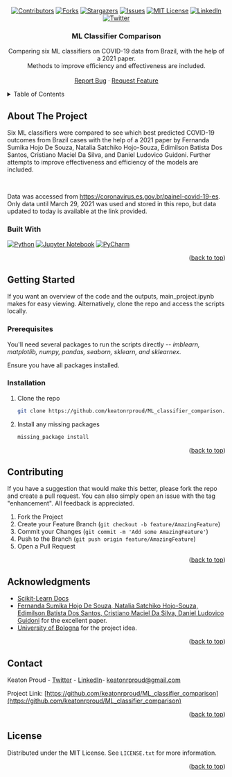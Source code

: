 <a name="readme-top"></a>

<!-- PROJECT SHIELDS -->
<div align="center">
  
[![Contributors][contributors-shield]][contributors-url]
[![Forks][forks-shield]][forks-url]
[![Stargazers][stars-shield]][stars-url]
[![Issues][issues-shield]][issues-url]
[![MIT License][license-shield]][license-url]
[![LinkedIn][linkedin-shield]][linkedin-url]
[![Twitter][twitter-shield]][twitter-url] 

</div>

<h3 align="center">ML Classifier Comparison</h3>

  <p align="center">
    Comparing six ML classifiers on COVID-19 data from Brazil, with the help of a 2021 paper. <br />
    Methods to improve efficiency and effectiveness are included.
    <br />
    <br />
    <a href="https://github.com/keatonrproud/ML_classifier_comparison/issues">Report Bug</a>
    ·
    <a href="https://github.com/keatonrproud/ML_classifier_comparison/issues">Request Feature</a>
  </p>
</div>



<!-- TABLE OF CONTENTS -->
<details>
  <summary>Table of Contents</summary>
  <ol>
    <li>
      <a href="#about-the-project">About The Project</a>
      <ul>
        <li><a href="#built-with">Built With</a></li>
      </ul>
    </li>
    <li>
      <a href="#getting-started">Getting Started</a>
      <ul>
        <li><a href="#prerequisites">Prerequisites</a></li>
        <li><a href="#installation">Installation</a></li>
      </ul>
    </li>
    <li><a href="#contributing">Contributing</a></li>
    <li><a href="#license">License</a></li>
    <li><a href="#contact">Contact</a></li>
    <li><a href="#acknowledgments">Acknowledgments</a></li>
  </ol>
</details>



<!-- ABOUT THE PROJECT -->
## About The Project

Six ML classifiers were compared to see which best predicted COVID-19 outcomes from Brazil cases with the help of a 2021 paper by Fernanda Sumika Hojo De Souza, Natalia Satchiko Hojo-Souza, Edimilson Batista Dos Santos, Cristiano Maciel Da Silva, and Daniel Ludovico Guidoni. Further attempts to improve effectiveness and efficiency of the models are included.

<br />

Data was accessed from https://coronavirus.es.gov.br/painel-covid-19-es. Only data until March 29, 2021 was used and stored in this repo, but data updated to today is available at the link provided.

### Built With

[![Python][python-shield]][python-url]
[![Jupyter Notebook][jupyter-shield]][jupyter-url]
[![PyCharm][pycharm-shield]][pycharm-url]

<p align="right">(<a href="#readme-top">back to top</a>)</p>



<!-- GETTING STARTED -->
## Getting Started

If you want an overview of the code and the outputs, main_project.ipynb makes for easy viewing. 
Alternatively, clone the repo and access the scripts locally.

### Prerequisites

You'll need several packages to run the scripts directly -- _imblearn, matplotlib, numpy, pandas, seaborn, sklearn, and sklearnex_.

Ensure you have all packages installed.


### Installation

1. Clone the repo
   ```sh
   git clone https://github.com/keatonrproud/ML_classifier_comparison.git
   ```
2. Install any missing packages
   ```sh
   missing_package install
   ```


<p align="right">(<a href="#readme-top">back to top</a>)</p>


<!-- CONTRIBUTING -->
## Contributing

If you have a suggestion that would make this better, please fork the repo and create a pull request. You can also simply open an issue with the tag "enhancement". All feedback is appreciated.

1. Fork the Project
2. Create your Feature Branch (`git checkout -b feature/AmazingFeature`)
3. Commit your Changes (`git commit -m 'Add some AmazingFeature'`)
4. Push to the Branch (`git push origin feature/AmazingFeature`)
5. Open a Pull Request

<p align="right">(<a href="#readme-top">back to top</a>)</p>



<!-- ACKNOWLEDGMENTS -->
## Acknowledgments

* [Scikit-Learn Docs](https://scikit-learn.org/)
* [Fernanda Sumika Hojo De Souza, Natalia Satchiko Hojo-Souza, Edimilson Batista Dos Santos, Cristiano Maciel Da Silva, Daniel Ludovico Guidoni](https://www.frontiersin.org/articles/10.3389/frai.2021.579931/full) for the excellent paper.
* [University of Bologna](https://www.unibo.it/en) for the project idea.

<p align="right">(<a href="#readme-top">back to top</a>)</p>



<!-- CONTACT -->
## Contact

Keaton Proud - [Twitter](https://twitter.com/keatonrproud) - [LinkedIn](https://linkedin.com/in/keatonrproud)- keatonrproud@gmail.com

Project Link: [https://github.com/keatonrproud/ML_classifier_comparison](https://github.com/keatonrproud/ML_classifier_comparison)

<p align="right">(<a href="#readme-top">back to top</a>)</p>



<!-- LICENSE -->
## License

Distributed under the MIT License. See `LICENSE.txt` for more information.

<p align="right">(<a href="#readme-top">back to top</a>)</p>


<!-- MARKDOWN LINKS & IMAGES -->
<!-- https://www.markdownguide.org/basic-syntax/#reference-style-links -->
[contributors-shield]: https://img.shields.io/github/contributors/keatonrproud/ML_classifier_comparison.svg?style=for-the-badge
[contributors-url]: https://github.com/keatonrproud/ML_classifier_comparison/graphs/contributors
[forks-shield]: https://img.shields.io/github/forks/keatonrproud/ML_classifier_comparison.svg?style=for-the-badge
[forks-url]: https://github.com/keatonrproud/ML_classifier_comparison/network/members
[stars-shield]: https://img.shields.io/github/stars/keatonrproud/ML_classifier_comparison.svg?style=for-the-badge
[stars-url]: https://github.com/keatonrproud/ML_classifier_comparison/stargazers
[issues-shield]: https://img.shields.io/github/issues/keatonrproud/ML_classifier_comparison.svg?style=for-the-badge
[issues-url]: https://github.com/keatonrproud/ML_classifier_comparison/issues
[license-shield]: https://img.shields.io/github/license/keatonrproud/ML_classifier_comparison.svg?style=for-the-badge
[license-url]: https://github.com/keatonrproud/ML_classifier_comparison/blob/main/license
[linkedin-shield]: https://img.shields.io/badge/-LinkedIn-black.svg?style=for-the-badge&logo=linkedin&colorB=555
[linkedin-url]: https://linkedin.com/in/keatonrproud
[twitter-shield]: https://img.shields.io/badge/Twitter-%231DA1F2.svg?style=for-the-badge&logo=Twitter&logoColor=white
[twitter-url]: https://twitter.com/keatonrproud
[python-shield]: https://img.shields.io/badge/python-3670A0?style=for-the-badge&logo=python&logoColor=ffdd54
[python-url]: https://python.org/
[jupyter-shield]: https://img.shields.io/badge/jupyter-%23FA0F00.svg?style=for-the-badge&logo=jupyter&logoColor=white
[jupyter-url]: https://jupyter.org/
[pycharm-shield]: https://img.shields.io/badge/pycharm-143?style=for-the-badge&logo=pycharm&logoColor=black&color=black&labelColor=green
[pycharm-url]: [https://jupyter.org/](https://www.jetbrains.com/pycharm/)
